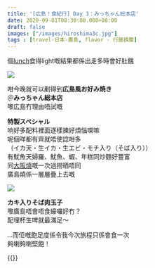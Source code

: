 ```yaml
---
title: '[広島！食紀行] Day 3：みっちゃん総本店'
date: 2020-09-01T08:30:00.000+08:00
draft: false
images: ["/images/hiroshima3c.jpg"]
tags : [travel-日本-廣島, flavor - 行膳積腹]
---
```


個[lunch](https://hidie.net/hiroshima3b/)食得light嘅結果都係出走多時會好肚餓

![](/images/hiroshima3c.jpg)

咁今晚就可以剷得到**広島風お好み焼き**  
＠**みっちゃん総本店**  
嚟広島冇理由唔試嘅  
  
**特製スペシャル**  
响好多配料裡面逐樣揀好煩惱㗎嘛  
呢個咩都有齊就唔使諗咁多  
（イカ天・生イカ・生エビ・モチ入り（そば入り））  
有魷魚天婦羅、魷魚、蝦、年糕同炒麵好豐富  
同[大阪燒](https://hidie.net/osaka2g/)嘅一次過撈晒唔同  
廣島燒係一層層疊上去嘅  

![](/images/hiroshima3c1.jpg)
   
**カキ入りそば肉玉子**  
嚟廣島唔會唔食蠔囉好冇？     
配埋杯生啤就最滿足～  
  
   
...而佢嘅飽足度係令我今次旅程只係會食一次  
夠喇夠喇堅飽！   
   
   
{{<hiroshima>}}
